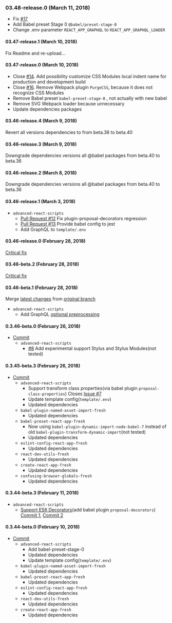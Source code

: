 ### 03.48-release.0 (March 11, 2018)

* Fix [#17](https://github.com/artemirq/advanced-react-scripts/issues/17)
* Add Babel preset Stage 0 `@babel/preset-stage-0`
* Change .env parameter `REACT_APP_GRAPHQL` to `REACT_APP_GRAPHQL_LOADER`

#### 03.47-release.1 (March 10, 2018)

Fix Readme and re-upload...

#### 03.47-release.0 (March 10, 2018)

* Close [#14](https://github.com/artemirq/advanced-react-scripts/issues/14). Add possibility customize CSS Modules local indent name for production and development build
* Close [#16](https://github.com/artemirq/advanced-react-scripts/issues/16). Remove Webpack plugin `PurgeCSS`, because it does not recognize CSS Modules
* Remove Babel preset `babel-preset-stage-0` , not actually with new babel
* Remove SVG Webpack loader because unnecessary
* Update dependencies packages

#### 03.46-release.4 (March 9, 2018)

Revert all versions dependencies to from beta.36 to beta.40

#### 03.46-release.3 (March 9, 2018)

Downgrade dependencies versions all @babel packages from beta.40 to beta.36

#### 03.46-release.2 (March 8, 2018)

Downgrade dependencies versions all @babel packages from beta.40 to beta.36

#### 03.46-release.1 (March 3, 2018)

* `advanced-react-scripts`
   * [Pull Request #12](https://github.com/artemirq/advanced-react-scripts/pull/12) Fix plugin-proposal-decorators regression
   * [Pull Request #13](https://github.com/artemirq/advanced-react-scripts/pull/13) Provide babel config to jest
   * Add GraphQL to `template/.env`

#### 03.46-release.0 (February 28, 2018)

[Critical fix](https://github.com/artemirq/advanced-react-scripts/commit/5bd57e2c6ea54c38e22e01dc5092a46d1c8376e5)

#### 03.46-beta.2 (February 28, 2018)

[Critical fix](https://github.com/artemirq/advanced-react-scripts/commit/85f015605c42ae6db94e2cbedbf5b11f81031cbf)

#### 03.46-beta.1 (February 28, 2018)

Merge [latest changes](https://github.com/artemirq/advanced-react-scripts/pull/10) from [original branch](https://github.com/facebook/create-react-app)
* `advanced-react-scripts`
   * Add GraphQL [optional preprocessing](https://github.com/artemirq/advanced-react-scripts#graphql)

#### 0.3.46-beta.0 (February 26, 2018)

* [Commit](https://github.com/artemirq/advanced-react-scripts/commit/9efb325547380f3e9152e31af7ae558d3a85a6ff)
   * `advanced-react-scripts`
      * [#8](https://github.com/artemirq/advanced-react-scripts/issues/8) Add experimental support Stylus and Stylus Modules(not tested)

#### 0.3.45-beta.3 (February 26, 2018)

* [Commit](https://github.com/artemirq/advanced-react-scripts/commit/31bbcdced7dfa5489be6229d1609abae1c23955a)
   * `advanced-react-scripts`
      * Support transform class properties(via babel plugin `proposal-class-properties`) Closes [Issue #7](https://github.com/artemirq/advanced-react-scripts/issues/7)
      * Update template config(`template/.env`)
      * Updated dependencies
   * `babel-plugin-named-asset-import-fresh`
      * Updated dependencies
   * `babel-preset-react-app-fresh`
      * Now using `babel-plugin-dynamic-import-node-babel-7` instead of old `babel-plugin-transform-dynamic-import`(not tested)
      * Updated dependencies
   * `eslint-config-react-app-fresh`
      * Updated dependencies
   * `react-dev-utils-fresh`
      * Updated dependencies
   * `create-react-app-fresh`
      * Updated dependencies
   * `confusing-browser-globals-fresh`
      * Updated dependencies

#### 0.3.44-beta.3 (February 11, 2018)

* `advanced-react-scripts`
   * [Support ES6 Decorators](https://github.com/artemirq/advanced-react-scripts/issues/6)(add babel plugin `proposal-decorators`) [Commit 1](https://github.com/artemirq/advanced-react-scripts/commit/fc5768083ef651f5cde08634d5bcb7e371e936b8), [Commit 2](https://github.com/artemirq/advanced-react-scripts/commit/4340ed750684011de81f9631abeb5237c3a7cee3)

#### 0.3.44-beta.0 (February 10, 2018)

* [Commit](https://github.com/artemirq/advanced-react-scripts/commit/50e8acd2c0e427acd61b6390bf9d5644f383a7e3)
   * `advanced-react-scripts`
      * Add babel-preset-stage-0
      * Updated dependencies
      * Update template config(`template/.env`)
   * `babel-plugin-named-asset-import-fresh`
      * Updated dependencies
   * `babel-preset-react-app-fresh`
      * Updated dependencies
   * `eslint-config-react-app-fresh`
      * Updated dependencies
   * `react-dev-utils-fresh`
      * Updated dependencies
   * `create-react-app-fresh`
      * Updated dependencies